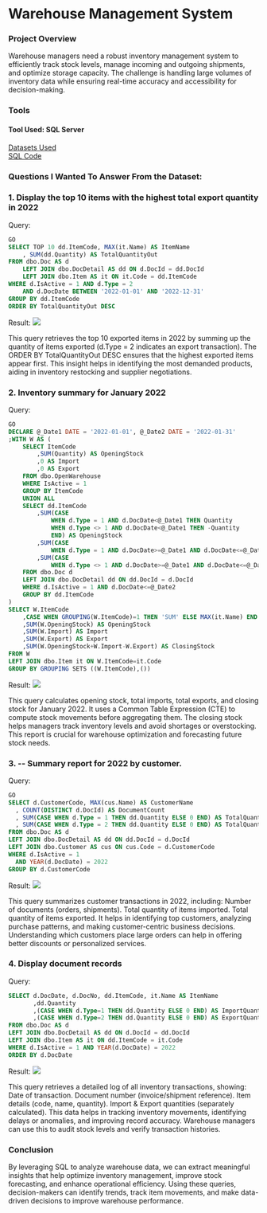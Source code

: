 
# Warehouse Management System   

### Project Overview
Warehouse managers need a robust inventory management system to efficiently track stock levels, manage incoming and outgoing shipments, and optimize storage capacity. The challenge is handling large volumes of inventory data while ensuring real-time accuracy and accessibility for decision-making.

### Tools
#### Tool Used: SQL Server
[Datasets Used](https://github.com/duyyxz/SQL-Project/blob/main/Database.sql)   
[SQL Code](https://github.com/duyyxz/SQL-Project/blob/main/SQLQuery.sql)

### Questions I Wanted To Answer From the Dataset:
### 1. Display the top 10 items with the highest total export quantity in 2022

Query:
```sql
GO
SELECT TOP 10 dd.ItemCode, MAX(it.Name) AS ItemName
    , SUM(dd.Quantity) AS TotalQuantityOut
FROM dbo.Doc AS d
    LEFT JOIN dbo.DocDetail AS dd ON d.DocId = dd.DocId
    LEFT JOIN dbo.Item AS it ON it.Code = dd.ItemCode
WHERE d.IsActive = 1 AND d.Type = 2
    AND d.DocDate BETWEEN '2022-01-01' AND '2022-12-31'
GROUP BY dd.ItemCode
ORDER BY TotalQuantityOut DESC
```

Result:
![](https://www.example.com/images/landscape.jpg)

This query retrieves the top 10 exported items in 2022 by summing up the quantity of items exported (d.Type = 2 indicates an export transaction).
The ORDER BY TotalQuantityOut DESC ensures that the highest exported items appear first.
This insight helps in identifying the most demanded products, aiding in inventory restocking and supplier negotiations.

### 2. Inventory summary for January 2022
Query:
```sql
GO
DECLARE @_Date1 DATE = '2022-01-01', @_Date2 DATE = '2022-01-31'
;WITH W AS (
    SELECT ItemCode
        ,SUM(Quantity) AS OpeningStock
        ,0 AS Import
        ,0 AS Export
    FROM dbo.OpenWarehouse
    WHERE IsActive = 1
    GROUP BY ItemCode
    UNION ALL
    SELECT dd.ItemCode
        ,SUM(CASE
            WHEN d.Type = 1 AND d.DocDate<@_Date1 THEN Quantity
            WHEN d.Type <> 1 AND d.DocDate<@_Date1 THEN -Quantity
            END) AS OpeningStock
        ,SUM(CASE
            WHEN d.Type = 1 AND d.DocDate>=@_Date1 AND d.DocDate<=@_Date2 THEN Quantity ELSE 0 END) AS Import
        ,SUM(CASE
            WHEN d.Type <> 1 AND d.DocDate>=@_Date1 AND d.DocDate<=@_Date2 THEN Quantity ELSE 0 END) AS Export
    FROM dbo.Doc d
    LEFT JOIN dbo.DocDetail dd ON dd.DocId = d.DocId
    WHERE d.IsActive = 1 AND d.DocDate<=@_Date2
    GROUP BY dd.ItemCode
)
SELECT W.ItemCode
    ,CASE WHEN GROUPING(W.ItemCode)=1 THEN 'SUM' ELSE MAX(it.Name) END AS ItemName
    ,SUM(W.OpeningStock) AS OpeningStock
    ,SUM(W.Import) AS Import
    ,SUM(W.Export) AS Export
    ,SUM(W.OpeningStock+W.Import-W.Export) AS ClosingStock
FROM W
LEFT JOIN dbo.Item it ON W.ItemCode=it.Code
GROUP BY GROUPING SETS ((W.ItemCode),())
```
Result:
![](https://www.example.com/images/landscape.jpg)

This query calculates opening stock, total imports, total exports, and closing stock for January 2022.
It uses a Common Table Expression (CTE) to compute stock movements before aggregating them.
The closing stock helps managers track inventory levels and avoid shortages or overstocking.
This report is crucial for warehouse optimization and forecasting future stock needs.
### 3. -- Summary report for 2022 by customer.
Query:
```sql
GO
SELECT d.CustomerCode, MAX(cus.Name) AS CustomerName
  , COUNT(DISTINCT d.DocId) AS DocumentCount
  , SUM(CASE WHEN d.Type = 1 THEN dd.Quantity ELSE 0 END) AS TotalQuantityIn
  , SUM(CASE WHEN d.Type = 2 THEN dd.Quantity ELSE 0 END) AS TotalQuantityOut
FROM dbo.Doc AS d
LEFT JOIN dbo.DocDetail AS dd ON dd.DocId = d.DocId
LEFT JOIN dbo.Customer AS cus ON cus.Code = d.CustomerCode
WHERE d.IsActive = 1
  AND YEAR(d.DocDate) = 2022
GROUP BY d.CustomerCode
```
Result:
![](https://www.example.com/images/landscape.jpg)

This query summarizes customer transactions in 2022, including:
Number of documents (orders, shipments).
Total quantity of items imported.
Total quantity of items exported.
It helps in identifying top customers, analyzing purchase patterns, and making customer-centric business decisions.
Understanding which customers place large orders can help in offering better discounts or personalized services.

### 4. Display document records
Query:
```sql
SELECT d.DocDate, d.DocNo, dd.ItemCode, it.Name AS ItemName
       ,dd.Quantity
       ,(CASE WHEN d.Type=1 THEN dd.Quantity ELSE 0 END) AS ImportQuantity
       ,(CASE WHEN d.Type=2 THEN dd.Quantity ELSE 0 END) AS ExportQuantity
FROM dbo.Doc AS d
LEFT JOIN dbo.DocDetail AS dd ON d.DocId = dd.DocId
LEFT JOIN dbo.Item AS it ON dd.ItemCode = it.Code
WHERE d.IsActive = 1 AND YEAR(d.DocDate) = 2022
ORDER BY d.DocDate
```
Result:
![](https://www.example.com/images/landscape.jpg)

This query retrieves a detailed log of all inventory transactions, showing:
Date of transaction.
Document number (invoice/shipment reference).
Item details (code, name, quantity).
Import & Export quantities (separately calculated).
This data helps in tracking inventory movements, identifying delays or anomalies, and improving record accuracy.
Warehouse managers can use this to audit stock levels and verify transaction histories.
### Conclusion
By leveraging SQL to analyze warehouse data, we can extract meaningful insights that help optimize inventory management, improve stock forecasting, and enhance operational efficiency. Using these queries, decision-makers can identify trends, track item movements, and make data-driven decisions to improve warehouse performance.
